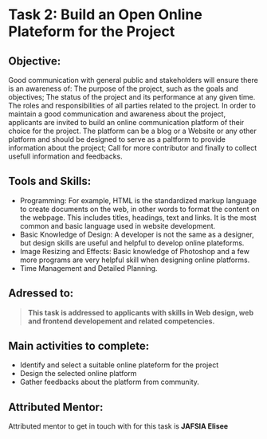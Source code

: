 # Task 2: Build an Open Online Plateform for the Project

## Objective: 
Good communication with general public and stakeholders will ensure there is an awareness of: The purpose of the project, such as the goals and objectives; The status of the project and its performance at any given time. The roles and responsibilities of all parties related to the project. In order to maintain a good communication and awareness about the project, applicants are invited to build an online communication platform of their choice for the project. The platform can be a blog or a Website or any other platform and should be designed to serve as a paltform to provide information about the project; Call for more contributor and finally to collect usefull information and feedbacks.

## Tools and Skills: 
- Programming: For example, HTML is the standardized markup language to create documents on the web, in other words to format the content on the webpage. This includes titles, headings, text and links. It is the most common and basic language used in website development.
- Basic Knowledge of Design: A developer is not the same as a designer, but design skills are useful and helpful to develop online plateforms.
- Image Resizing and Effects: Basic knowledge of Photoshop and a few more programs are very helpful skill when designing online platforms.
- Time Management and Detailed Planning.


## Adressed to:
>**This task is addressed to applicants with skills in Web design, web and frontend developement and related competencies.**

## Main activities to complete: 
- Identify and select a suitable online plateform for the project
- Design the selected online platform
- Gather feedbacks about the platform from community.

## Attributed Mentor:
Attributed mentor to get in touch with for this task is **JAFSIA Elisee**
